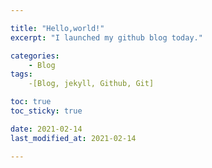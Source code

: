 ```yaml
---

title: "Hello,world!"
excerpt: "I launched my github blog today."

categories:
	- Blog
tags:
	-[Blog, jekyll, Github, Git]

toc: true
toc_sticky: true

date: 2021-02-14
last_modified_at: 2021-02-14

---
```







